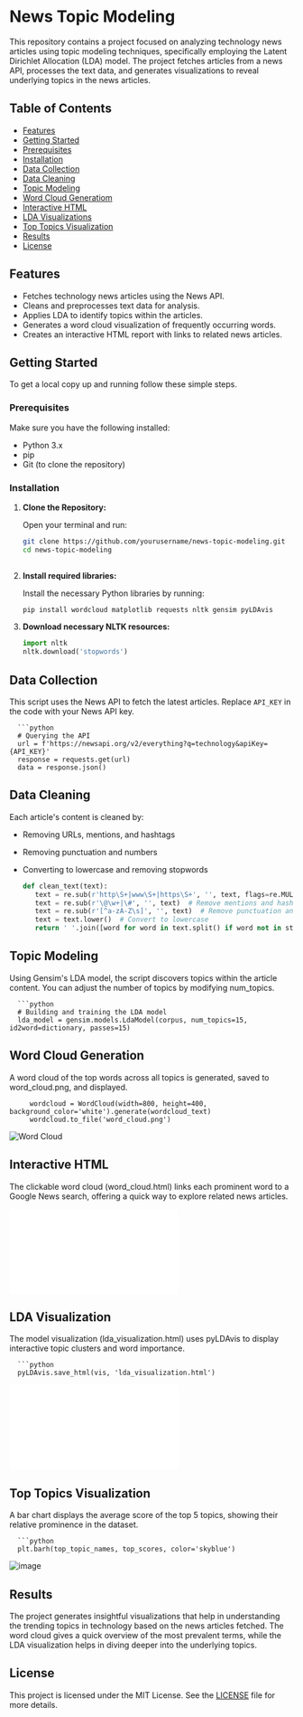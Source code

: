 # News Topic Modeling

This repository contains a project focused on analyzing technology news articles using topic modeling techniques, specifically employing the Latent Dirichlet Allocation (LDA) model. The project fetches articles from a news API, processes the text data, and generates visualizations to reveal underlying topics in the news articles.

## Table of Contents

- [Features](#features)
- [Getting Started](#getting-started)
- [Prerequisites](#prerequisites)
- [Installation](#installation)
- [Data Collection](#data-collection)
- [Data Cleaning](#data-cleaning)
- [Topic Modeling](#topic-modeling)
- [Word Cloud Generatiom](#word-cloud-generation)
- [Interactive HTML](#interative-html)
- [LDA Visualizations](#lda-visualizations)
- [Top Topics Visualization](#top-topics-visualization)
- [Results](#results)
- [License](#license)

## Features

- Fetches technology news articles using the News API.
- Cleans and preprocesses text data for analysis.
- Applies LDA to identify topics within the articles.
- Generates a word cloud visualization of frequently occurring words.
- Creates an interactive HTML report with links to related news articles.

## Getting Started

To get a local copy up and running follow these simple steps.

### Prerequisites

Make sure you have the following installed:

- Python 3.x
- pip
- Git (to clone the repository)

### Installation

1. **Clone the Repository:**

   Open your terminal and run:

   ```bash
   git clone https://github.com/yourusername/news-topic-modeling.git
   cd news-topic-modeling
      
  2. **Install required libraries:**

     Install the necessary Python libraries by running:

     ```bash
     pip install wordcloud matplotlib requests nltk gensim pyLDAvis
     
  3. **Download necessary NLTK resources:**

     ```python
     import nltk
     nltk.download('stopwords')

   ## Data Collection
   
   This script uses the News API to fetch the latest articles. Replace `API_KEY` in the code with your News API key.
   
      ```python
      # Querying the API
      url = f'https://newsapi.org/v2/everything?q=technology&apiKey={API_KEY}'
      response = requests.get(url)
      data = response.json()

   ## Data Cleaning

Each article's content is cleaned by:

  - Removing URLs, mentions, and hashtags
  - Removing punctuation and numbers
  - Converting to lowercase and removing stopwords

    ```python
    def clean_text(text):
       text = re.sub(r'http\S+|www\S+|https\S+', '', text, flags=re.MULTILINE)  # Remove URLs
       text = re.sub(r'\@\w+|\#', '', text)  # Remove mentions and hashtags
       text = re.sub(r'[^a-zA-Z\s]', '', text)  # Remove punctuation and numbers
       text = text.lower()  # Convert to lowercase
       return ' '.join([word for word in text.split() if word not in stop_words])  # Remove stopwords

## Topic Modeling

   Using Gensim's LDA model, the script discovers topics within the article content. You can adjust the number of topics by modifying num_topics.

      ```python
      # Building and training the LDA model
      lda_model = gensim.models.LdaModel(corpus, num_topics=15, id2word=dictionary, passes=15)

## Word Cloud Generation

A word cloud of the top words across all topics is generated, saved to word_cloud.png, and displayed.

         wordcloud = WordCloud(width=800, height=400,       background_color='white').generate(wordcloud_text)
         wordcloud.to_file('word_cloud.png')
      

![Word Cloud](word_cloud.png)

## Interactive HTML

The clickable word cloud (word_cloud.html) links each prominent word to a Google News search, offering a quick way to explore related news articles.

![Word Cloud](word_cloud.html)

## LDA Visualization

The model visualization (lda_visualization.html) uses pyLDAvis to display interactive topic clusters and word importance.

      ```python
      pyLDAvis.save_html(vis, 'lda_visualization.html')

![LDA Visualization](lda_visualization.html)

## Top Topics Visualization

A bar chart displays the average score of the top 5 topics, showing their relative prominence in the dataset.

      ```python
      plt.barh(top_topic_names, top_scores, color='skyblue')

![image](https://github.com/user-attachments/assets/1e681b95-77f4-4c61-90d5-262fd6b6ab84)


## Results

The project generates insightful visualizations that help in understanding the trending topics in technology based on the news articles fetched. The word cloud gives a quick overview of the most prevalent terms, while the LDA visualization helps in diving deeper into the underlying topics.

## License

This project is licensed under the MIT License. See the [LICENSE](https://opensource.org/license/mit) file for more details.
